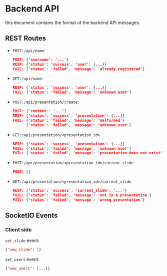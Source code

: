 # Backend API

this document contains the format of the backend API messages.

## REST Routes

* `POST:/api/name`:
  ```json
  POST: {'username': '...'}
  RESP: {'status': 'success', 'user': {...}}
  FAIL: {'status': 'failed', 'message': 'already registered'}
  ```
* `GET:/api/name`:
  ```json
  RESP: {'status': 'success', 'user': {...}}
  FAIL: {'status': 'failed', 'message': 'unknown user'}
  ```
* `POST:/api/presentation/create`:
  ```json
  POST: {'content': '...'}
  RESP: {'status': 'success', 'presentation': {...}}
  FAIL: {'status': 'failed', 'message': 'malformed'}
        {'status': 'failed', 'message': 'unknown user'}
  ```
* `GET:/api/presentation/<presentation_id>`
  ```json
  RESP: {'status': 'success', 'presentation': {...}}
  FAIL: {'status': 'failed', 'message': 'unknown user'}
  FAIL: {'status': 'failed', 'message': 'presentation does not exist'}
  ```
* `POST:/api/presentation/<presentation_id>/current_slide`
  ```json
  POST: {}
  ```
* `GET:/api/presentation/<presentation_id>/current_slide`
  ```json
  RESP: {'status': 'success', 'current_slide': '...'}
  FAIL: {'status': 'failed', 'message': 'not in a presentation'}
  FAIL: {'status': 'failed', 'message': 'wrong presentation'}
  ```


## SocketIO Events
### Client side

`set_slide` event:
```json
{"new_slide": 1}
```

`set_users` event:
```json
{"new_users": {...}}
```
